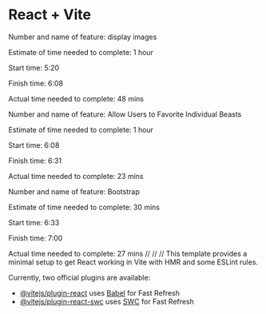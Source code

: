 # React + Vite

Number and name of feature: display images

Estimate of time needed to complete: 1 hour

Start time: 5:20

Finish time: 6:08

Actual time needed to complete: 48 mins

Number and name of feature: Allow Users to Favorite Individual Beasts

Estimate of time needed to complete: 1 hour

Start time: 6:08

Finish time: 6:31

Actual time needed to complete: 23 mins

Number and name of feature: Bootstrap

Estimate of time needed to complete: 30 mins

Start time: 6:33

Finish time: 7:00

Actual time needed to complete: 27 mins
//
//
//
This template provides a minimal setup to get React working in Vite with HMR and some ESLint rules.

Currently, two official plugins are available:

- [@vitejs/plugin-react](https://github.com/vitejs/vite-plugin-react/blob/main/packages/plugin-react/README.md) uses [Babel](https://babeljs.io/) for Fast Refresh
- [@vitejs/plugin-react-swc](https://github.com/vitejs/vite-plugin-react-swc) uses [SWC](https://swc.rs/) for Fast Refresh
